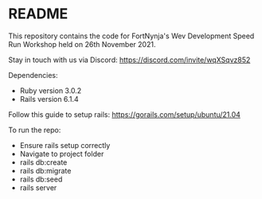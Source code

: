 # README

This repository contains the code for FortNynja's Wev Development Speed Run Workshop held on 26th November 2021.

Stay in touch with us via Discord: https://discord.com/invite/wqXSqvz852

Dependencies:
* Ruby version 3.0.2
* Rails version 6.1.4

Follow this guide to setup rails: https://gorails.com/setup/ubuntu/21.04

To run the repo:
* Ensure rails setup correctly
* Navigate to project folder
* rails db:create
* rails db:migrate
* rails db:seed
* rails server
